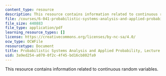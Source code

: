 ```yaml
---
content_type: resource
description: This resource contains information related to continuous random variables.
file: /courses/6-041-probabilistic-systems-analysis-and-applied-probability-fall-2010/3a9ed254a0700f2c4f45bd16cb802fa9_MIT6_041F10_L08.pdf
file_size: 440883
file_type: application/pdf
learning_resource_types: []
license: https://creativecommons.org/licenses/by-nc-sa/4.0/
ocw_type: OCWFile
resourcetype: Document
title: Probabilistic Systems Analysis and Applied Probability, Lecture 8
uid: 3a9ed254-a070-0f2c-4f45-bd16cb802fa9
---
```

This resource contains information related to continuous random variables.